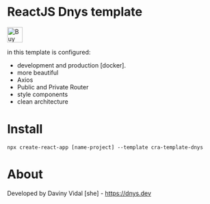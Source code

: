# ReactJS Dnys template

<a href='https://ko-fi.com/K3K8CHN0Z' target='_blank'><img height='36' style='border:0px;height:36px;' src='https://cdn.ko-fi.com/cdn/kofi1.png?v=3' border='0' alt='Buy Me a Coffee at ko-fi.com' /></a>

in this template is configured:

- development and production [docker].
- more beautiful
- Axios
- Public and Private Router
- style components
- clean architecture

# Install 

`npx create-react-app [name-project] --template cra-template-dnys`

# About

Developed by Daviny Vidal [she] - https://dnys.dev